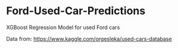 # Ford-Used-Car-Predictions
XGBoost Regression Model for used Ford cars

Data from: https://www.kaggle.com/orgesleka/used-cars-database
